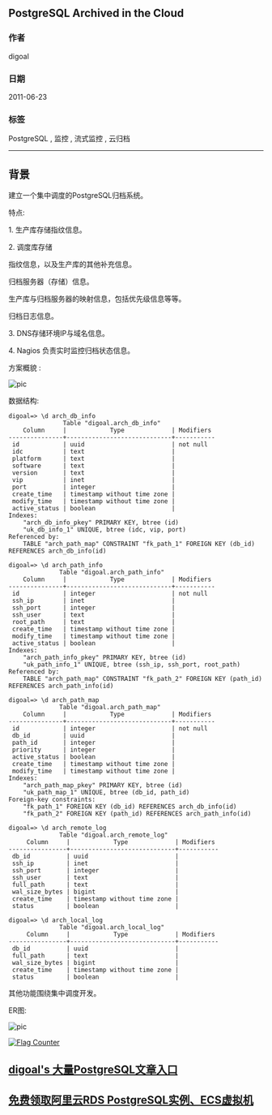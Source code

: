 ## PostgreSQL Archived in the Cloud  
                  
### 作者                                     
digoal                                      
                  
### 日期                                      
2011-06-23                                                                
                  
### 标签                  
PostgreSQL , 监控 , 流式监控 , 云归档                                             
                  
----                  
                  
## 背景                                
建立一个集中调度的PostgreSQL归档系统。  
  
特点:  
  
1\. 生产库存储指纹信息。  
  
2\. 调度库存储  
  
指纹信息，以及生产库的其他补充信息。  
  
归档服务器（存储）信息。  
  
生产库与归档服务器的映射信息，包括优先级信息等等。  
  
归档日志信息。  
  
3\. DNS存储环境IP与域名信息。  
  
4\. Nagios 负责实时监控归档状态信息。  
  
方案概貌 :   
  
![pic](20110623_01_pic_001.jpg)  
  
数据结构:  
  
```  
digoal=> \d arch_db_info  
               Table "digoal.arch_db_info"  
    Column     |            Type             | Modifiers   
---------------+-----------------------------+-----------  
 id            | uuid                        | not null  
 idc           | text                        |   
 platform      | text                        |   
 software      | text                        |   
 version       | text                        |   
 vip           | inet                        |   
 port          | integer                     |   
 create_time   | timestamp without time zone |   
 modify_time   | timestamp without time zone |   
 active_status | boolean                     |   
Indexes:  
    "arch_db_info_pkey" PRIMARY KEY, btree (id)  
    "uk_db_info_1" UNIQUE, btree (idc, vip, port)  
Referenced by:  
    TABLE "arch_path_map" CONSTRAINT "fk_path_1" FOREIGN KEY (db_id) REFERENCES arch_db_info(id)  
  
digoal=> \d arch_path_info  
              Table "digoal.arch_path_info"  
    Column     |            Type             | Modifiers   
---------------+-----------------------------+-----------  
 id            | integer                     | not null  
 ssh_ip        | inet                        |   
 ssh_port      | integer                     |   
 ssh_user      | text                        |   
 root_path     | text                        |   
 create_time   | timestamp without time zone |   
 modify_time   | timestamp without time zone |   
 active_status | boolean                     |   
Indexes:  
    "arch_path_info_pkey" PRIMARY KEY, btree (id)  
    "uk_path_info_1" UNIQUE, btree (ssh_ip, ssh_port, root_path)  
Referenced by:  
    TABLE "arch_path_map" CONSTRAINT "fk_path_2" FOREIGN KEY (path_id) REFERENCES arch_path_info(id)  
  
digoal=> \d arch_path_map  
              Table "digoal.arch_path_map"  
    Column     |            Type             | Modifiers   
---------------+-----------------------------+-----------  
 id            | integer                     | not null  
 db_id         | uuid                        |   
 path_id       | integer                     |   
 priority      | integer                     |   
 active_status | boolean                     |   
 create_time   | timestamp without time zone |   
 modify_time   | timestamp without time zone |   
Indexes:  
    "arch_path_map_pkey" PRIMARY KEY, btree (id)  
    "uk_path_map_1" UNIQUE, btree (db_id, path_id)  
Foreign-key constraints:  
    "fk_path_1" FOREIGN KEY (db_id) REFERENCES arch_db_info(id)  
    "fk_path_2" FOREIGN KEY (path_id) REFERENCES arch_path_info(id)  
  
digoal=> \d arch_remote_log   
              Table "digoal.arch_remote_log"  
     Column     |            Type             | Modifiers   
----------------+-----------------------------+-----------  
 db_id          | uuid                        |   
 ssh_ip         | inet                        |   
 ssh_port       | integer                     |   
 ssh_user       | text                        |   
 full_path      | text                        |   
 wal_size_bytes | bigint                      |   
 create_time    | timestamp without time zone |   
 status         | boolean                     |   
  
digoal=> \d arch_local_log   
              Table "digoal.arch_local_log"  
     Column     |            Type             | Modifiers   
----------------+-----------------------------+-----------  
 db_id          | uuid                        |   
 full_path      | text                        |   
 wal_size_bytes | bigint                      |   
 create_time    | timestamp without time zone |   
 status         | boolean                     |   
```  
  
其他功能围绕集中调度开发。  
  
ER图:  
  
![pic](20110623_01_pic_002.jpg)  
    
                                                                                                  
                                                        
  
<a rel="nofollow" href="http://info.flagcounter.com/h9V1"  ><img src="http://s03.flagcounter.com/count/h9V1/bg_FFFFFF/txt_000000/border_CCCCCC/columns_2/maxflags_12/viewers_0/labels_0/pageviews_0/flags_0/"  alt="Flag Counter"  border="0"  ></a>  
  
  
  
  
  
  
## [digoal's 大量PostgreSQL文章入口](https://github.com/digoal/blog/blob/master/README.md "22709685feb7cab07d30f30387f0a9ae")
  
  
## [免费领取阿里云RDS PostgreSQL实例、ECS虚拟机](https://free.aliyun.com/ "57258f76c37864c6e6d23383d05714ea")
  
